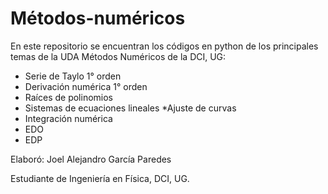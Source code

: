 # Métodos-numéricos
En este repositorio se encuentran los códigos en python de los principales temas de la UDA Métodos Numéricos de la DCI, UG:
* Serie de Taylo 1° orden
* Derivación numérica 1° orden
* Raíces de polinomios
* Sistemas de ecuaciones lineales
*Ajuste de curvas
* Integración numérica
* EDO
* EDP

Elaboró: Joel Alejandro García Paredes

Estudiante de Ingeniería en Física, DCI, UG.

